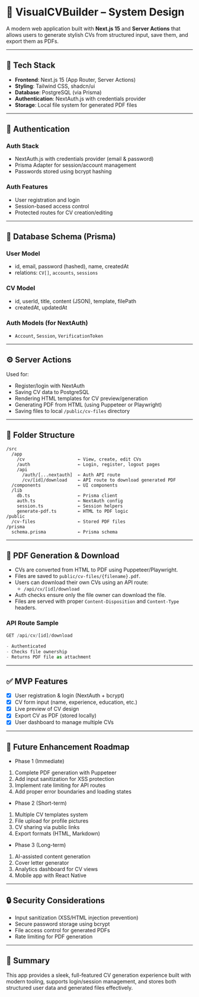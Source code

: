 # 🧠 VisualCVBuilder – System Design

A modern web application built with **Next.js 15** and **Server Actions** that allows users to generate stylish CVs from structured input, save them, and export them as PDFs.

---

## 🧱 Tech Stack

- **Frontend**: Next.js 15 (App Router, Server Actions)
- **Styling**: Tailwind CSS, shadcn/ui
- **Database**: PostgreSQL (via Prisma)
- **Authentication**: NextAuth.js with credentials provider
- **Storage**: Local file system for generated PDF files

---

## 🔐 Authentication

### Auth Stack

- NextAuth.js with credentials provider (email & password)
- Prisma Adapter for session/account management
- Passwords stored using bcrypt hashing

### Auth Features

- User registration and login
- Session-based access control
- Protected routes for CV creation/editing

---

## 🧾 Database Schema (Prisma)

### User Model

- id, email, password (hashed), name, createdAt
- relations: `CV[]`, `accounts`, `sessions`

### CV Model

- id, userId, title, content (JSON), template, filePath
- createdAt, updatedAt

### Auth Models (for NextAuth)

- `Account`, `Session`, `VerificationToken`

---

## ⚙️ Server Actions

Used for:

- Register/login with NextAuth
- Saving CV data to PostgreSQL
- Rendering HTML templates for CV preview/generation
- Generating PDF from HTML (using Puppeteer or Playwright)
- Saving files to local `/public/cv-files` directory

---

## 📁 Folder Structure

```
/src
  /app
    /cv                    ← View, create, edit CVs
    /auth                  ← Login, register, logout pages
    /api
      /auth/[...nextauth]  ← Auth API route
      /cv/[id]/download    ← API route to download generated PDF
  /components              ← UI components
  /lib
    db.ts                  ← Prisma client
    auth.ts                ← NextAuth config
    session.ts             ← Session helpers
    generate-pdf.ts        ← HTML to PDF logic
/public
  /cv-files                ← Stored PDF files
/prisma
  schema.prisma            ← Prisma schema
```

---

## 📄 PDF Generation & Download

- CVs are converted from HTML to PDF using Puppeteer/Playwright.
- Files are saved to `public/cv-files/{filename}.pdf`.
- Users can download their own CVs using an API route:
  - `/api/cv/[id]/download`
- Auth checks ensure only the file owner can download the file.
- Files are served with proper `Content-Disposition` and `Content-Type` headers.

### API Route Sample

```ts
GET /api/cv/[id]/download

- Authenticated
- Checks file ownership
- Returns PDF file as attachment
```

---

## ✅ MVP Features

- [x] User registration & login (NextAuth + bcrypt)
- [x] CV form input (name, experience, education, etc.)
- [x] Live preview of CV design
- [x] Export CV as PDF (stored locally)
- [x] User dashboard to manage multiple CVs

---

## 🚀 Future Enhancement Roadmap
- Phase 1 (Immediate)
1. Complete PDF generation with Puppeteer
2. Add input sanitization for XSS protection
3. Implement rate limiting for API routes
4. Add proper error boundaries and loading states
- Phase 2 (Short-term)
1. Multiple CV templates system
2. File upload for profile pictures
3. CV sharing via public links
4. Export formats (HTML, Markdown)
- Phase 3 (Long-term)
1. AI-assisted content generation
2. Cover letter generator
3. Analytics dashboard for CV views
4. Mobile app with React Native


---

## 🔒 Security Considerations

- Input sanitization (XSS/HTML injection prevention)
- Secure password storage using bcrypt
- File access control for generated PDFs
- Rate limiting for PDF generation

---

## 🧠 Summary

This app provides a sleek, full-featured CV generation experience built with modern tooling, supports login/session management, and stores both structured user data and generated files effectively.
